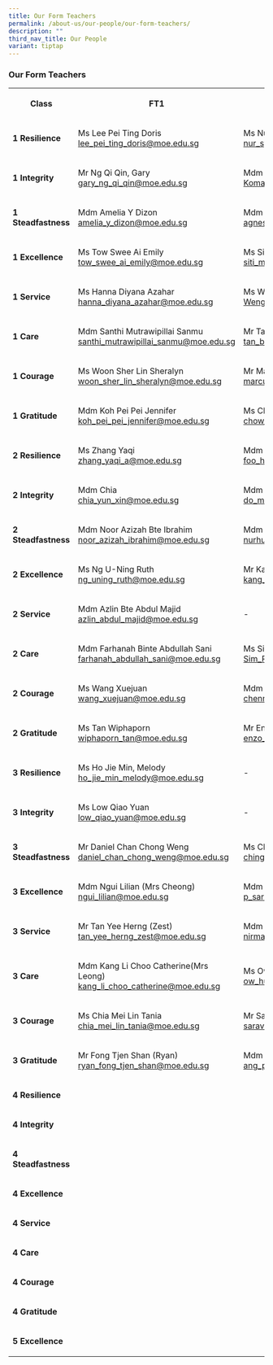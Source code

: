 ```yaml
---
title: Our Form Teachers
permalink: /about-us/our-people/our-form-teachers/
description: ""
third_nav_title: Our People
variant: tiptap
---
```

<h3>Our Form Teachers</h3>
<table style="minWidth: 75px">
<colgroup>
<col>
<col>
<col>
</colgroup>
<tbody>
<tr>
<th rowspan="1" colspan="1">
<p>Class</p>
</th>
<th rowspan="1" colspan="1">
<p>FT1</p>
</th>
<th rowspan="1" colspan="1">
<p>FT2</p>
</th>
</tr>
<tr>
<td rowspan="1" colspan="1">
<p><strong>1 Resilience</strong>
</p>
</td>
<td rowspan="1" colspan="1">
<p>Ms Lee Pei Ting Doris
<br><a href="lee_pei_ting_doris@moe.edu.sg" rel="noopener nofollow" target="_blank">lee_pei_ting_doris@moe.edu.sg</a>
</p>
</td>
<td rowspan="1" colspan="1">
<p>Ms Nur Syakira Binte Zamri
<br><a href="nur_syakira_zamri@moe.edu.sg" rel="noopener nofollow" target="_blank">nur_syakira_zamri@moe.edu.sg</a>
</p>
</td>
</tr>
<tr>
<td rowspan="1" colspan="1">
<p><strong>1 Integrity</strong>
</p>
</td>
<td rowspan="1" colspan="1">
<p>Mr Ng Qi Qin, Gary
<br><a href="gary_ng_qi_qin@moe.edu.sg" rel="noopener nofollow" target="_blank">gary_ng_qi_qin@moe.edu.sg</a>
</p>
</td>
<td rowspan="1" colspan="1">
<p>Mdm Komathy D/O Vayapuri
<br><a href="Komathy_Vayapuri@moe.edu.sg" rel="noopener nofollow" target="_blank">Komathy_Vayapuri@moe.edu.sg</a>
</p>
</td>
</tr>
<tr>
<td rowspan="1" colspan="1">
<p><strong>1 Steadfastness</strong>
</p>
</td>
<td rowspan="1" colspan="1">
<p>Mdm Amelia Y Dizon
<br><a href="amelia_y_dizon@moe.edu.sg" rel="noopener nofollow" target="_blank">amelia_y_dizon@moe.edu.sg</a>
</p>
</td>
<td rowspan="1" colspan="1">
<p>Mdm Agnes Lim Siew Mei
<br><a href="agnes_lim_siew_mei@moe.edu.sg" rel="noopener nofollow" target="_blank">agnes_lim_siew_mei@moe.edu.sg</a>
</p>
</td>
</tr>
<tr>
<td rowspan="1" colspan="1">
<p><strong>1 Excellence</strong>
</p>
</td>
<td rowspan="1" colspan="1">
<p>Ms Tow Swee Ai Emily
<br><a href="tow_swee_ai_emily@moe.edu.sg" rel="noopener nofollow" target="_blank">tow_swee_ai_emily@moe.edu.sg</a>
</p>
</td>
<td rowspan="1" colspan="1">
<p>Ms Siti Mariah Omar
<br><a href="mailto:siti_mariah_omar@moe.edu.sg" rel="noopener noreferrer nofollow" target="_blank">siti_mariah_omar@moe.edu.sg</a>
</p>
</td>
</tr>
<tr>
<td rowspan="1" colspan="1">
<p><strong>1 Service</strong>
</p>
</td>
<td rowspan="1" colspan="1">
<p>Ms Hanna Diyana Azahar
<br><a href="mailto:hanna_diyana_azahar@moe.edu.sg" rel="noopener noreferrer nofollow" target="_blank">hanna_diyana_azahar@moe.edu.sg</a>
</p>
</td>
<td rowspan="1" colspan="1">
<p>Ms Weng Xiaohong
<br><a href="Weng_Xiaohong@moe.edu.sg" rel="noopener nofollow" target="_blank">Weng_Xiaohong@moe.edu.sg</a>
</p>
</td>
</tr>
<tr>
<td rowspan="1" colspan="1">
<p><strong>1 Care</strong>
</p>
</td>
<td rowspan="1" colspan="1">
<p>Mdm Santhi Mutrawipillai Sanmu
<br><a href="mailto:santhi_mutrawipillai_sanmu@moe.edu.sg" rel="noopener noreferrer nofollow" target="_blank">santhi_mutrawipillai_sanmu@moe.edu.sg</a>
</p>
</td>
<td rowspan="1" colspan="1">
<p>Mr Tan Boon Seng
<br><a href="mailto:tan_boon_seng_a@moe.edu.sg" rel="noopener noreferrer nofollow" target="_blank">tan_boon_seng_a@moe.edu.sg</a>
</p>
</td>
</tr>
<tr>
<td rowspan="1" colspan="1">
<p><strong>1 Courage</strong>
</p>
</td>
<td rowspan="1" colspan="1">
<p>Ms Woon Sher Lin Sheralyn
<br><a href="mailto:woon_sher_lin_sheralyn@moe.edu.sg" rel="noopener noreferrer nofollow" target="_blank">woon_sher_lin_sheralyn@moe.edu.sg</a>
</p>
</td>
<td rowspan="1" colspan="1">
<p>Mr Marcus Lau Shao Yu
<br><a href="mailto:marcus_lau_shao_yu@moe.edu.sg" rel="noopener noreferrer nofollow" target="_blank">marcus_lau_shao_yu@moe.edu.sg</a>
</p>
</td>
</tr>
<tr>
<td rowspan="1" colspan="1">
<p><strong>1 Gratitude</strong>
</p>
</td>
<td rowspan="1" colspan="1">
<p>Mdm Koh Pei Pei Jennifer
<br><a href="mailto:koh_pei_pei_jennifer@moe.edu.sg" rel="noopener noreferrer nofollow" target="_blank">koh_pei_pei_jennifer@moe.edu.sg</a>
</p>
</td>
<td rowspan="1" colspan="1">
<p>Ms Chow Pei yan
<br><a href="mailto:chow_pei_yan@moe.edu.sg" rel="noopener noreferrer nofollow" target="_blank">chow_pei_yan@moe.edu.sg</a>
</p>
</td>
</tr>
<tr>
<td rowspan="1" colspan="1">
<p><strong>2 Resilience</strong>
</p>
</td>
<td rowspan="1" colspan="1">
<p>Ms Zhang Yaqi
<br><a href="mailto:zhang_yaqi_a@moe.edu.sg" rel="noopener noreferrer nofollow" target="_blank">zhang_yaqi_a@moe.edu.sg</a>
</p>
</td>
<td rowspan="1" colspan="1">
<p>Mdm Foo Hui Cheng
<br><a href="mailto: foo_hui_cheng_candee@moe.edu.sg" rel="noopener noreferrer nofollow" target="_blank"><u>foo_hui_cheng_candee@moe.edu.sg</u></a>
</p>
</td>
</tr>
<tr>
<td rowspan="1" colspan="1">
<p><strong>2 Integrity</strong>
</p>
</td>
<td rowspan="1" colspan="1">
<p>Mdm Chia
<br><a href="mailto: chia_yun_xin@moe.edu.sg" rel="noopener noreferrer nofollow" target="_blank"><u>chia_yun_xin@moe.edu.sg</u></a>
</p>
</td>
<td rowspan="1" colspan="1">
<p>Mdm Kasturi d/o Manoselvam (Mrs Vishwa)
<br><a href="do_manoselvam_kasturi@moe.edu.sg" rel="noopener nofollow" target="_blank"> do_manoselvam_kasturi@moe.edu.sg</a>
</p>
</td>
</tr>
<tr>
<td rowspan="1" colspan="1">
<p><strong>2 Steadfastness</strong>
</p>
</td>
<td rowspan="1" colspan="1">
<p>Mdm Noor Azizah Bte Ibrahim
<br><a href="noor_azizah_ibrahim@moe.edu.sg" rel="noopener nofollow" target="_blank"> noor_azizah_ibrahim@moe.edu.sg</a>
</p>
</td>
<td rowspan="1" colspan="1">
<p>Mdm Nurhumairah Bte Mohd Akip
<br><a href="nurhumairah_mohd_akip@moe.edu.sg" rel="noopener nofollow" target="_blank">nurhumairah_mohd_akip@moe.edu.sg</a>
</p>
</td>
</tr>
<tr>
<td rowspan="1" colspan="1">
<p><strong>2 Excellence</strong>
</p>
</td>
<td rowspan="1" colspan="1">
<p>Ms Ng U-Ning Ruth
<br><a href="ng_uning_ruth@moe.edu.sg" rel="noopener nofollow" target="_blank">ng_uning_ruth@moe.edu.sg</a>
</p>
</td>
<td rowspan="1" colspan="1">
<p>Mr Kang Yong Heng
<br><a href="kang_yong_heng@moe.edu.sg" rel="noopener nofollow" target="_blank">kang_yong_heng@moe.edu.sg</a>
</p>
</td>
</tr>
<tr>
<td rowspan="1" colspan="1">
<p><strong>2 Service</strong>
</p>
</td>
<td rowspan="1" colspan="1">
<p>Mdm Azlin Bte Abdul Majid
<br><a href="azlin_abdul_majid@moe.edu.sg" rel="noopener nofollow" target="_blank">azlin_abdul_majid@moe.edu.sg</a>
</p>
</td>
<td rowspan="1" colspan="1">
<p>-</p>
</td>
</tr>
<tr>
<td rowspan="1" colspan="1">
<p><strong>2 Care</strong>
</p>
</td>
<td rowspan="1" colspan="1">
<p>Mdm Farhanah Binte Abdullah Sani
<br><a href="farhanah_abdullah_sani@moe.edu.sg" rel="noopener nofollow" target="_blank">farhanah_abdullah_sani@moe.edu.sg</a>
</p>
</td>
<td rowspan="1" colspan="1">
<p>Ms Sim Pei Qi
<br><a href="Sim_Pei_Qi@moe.edu.sg" rel="noopener nofollow" target="_blank">Sim_Pei_Qi@moe.edu.sg</a>
</p>
</td>
</tr>
<tr>
<td rowspan="1" colspan="1">
<p><strong>2 Courage</strong>
</p>
</td>
<td rowspan="1" colspan="1">
<p>Ms Wang Xuejuan
<br><a href="wang_xuejuan@moe.edu.sg" rel="noopener nofollow" target="_blank">wang_xuejuan@moe.edu.sg</a>
</p>
</td>
<td rowspan="1" colspan="1">
<p>Mdm Chennakesavalu Sheela
<br><a href="chennakesavalu_sheela@moe.edu.sg" rel="noopener nofollow" target="_blank">chennakesavalu_sheela@moe.edu.sg</a>
</p>
</td>
</tr>
<tr>
<td rowspan="1" colspan="1">
<p><strong>2 Gratitude</strong>
</p>
</td>
<td rowspan="1" colspan="1">
<p>Ms Tan Wiphaporn
<br><a href="wiphaporn_tan@moe.edu.sg" rel="noopener nofollow" target="_blank">wiphaporn_tan@moe.edu.sg</a>
</p>
</td>
<td rowspan="1" colspan="1">
<p>Mr Enzo Charles Victor Buttazzoni
<br><a href="enzo_charles_victor_buttazzoni@moe.edu.sg" rel="noopener nofollow" target="_blank">enzo_charles_victor_buttazzoni@moe.edu.sg</a>
</p>
</td>
</tr>
<tr>
<td rowspan="1" colspan="1">
<p><strong>3 Resilience</strong>
</p>
</td>
<td rowspan="1" colspan="1">
<p>Ms Ho Jie Min, Melody
<br><a href="ho_jie_min_melody@moe.edu.sg" rel="noopener nofollow" target="_blank">ho_jie_min_melody@moe.edu.sg</a>
</p>
</td>
<td rowspan="1" colspan="1">
<p>-</p>
</td>
</tr>
<tr>
<td rowspan="1" colspan="1">
<p><strong>3 Integrity</strong>
</p>
</td>
<td rowspan="1" colspan="1">
<p>Ms Low Qiao Yuan
<br><a href="low_qiao_yuan@moe.edu.sg" rel="noopener nofollow" target="_blank">low_qiao_yuan@moe.edu.sg</a>
</p>
</td>
<td rowspan="1" colspan="1">
<p>-</p>
</td>
</tr>
<tr>
<td rowspan="1" colspan="1">
<p><strong>3 Steadfastness</strong>
</p>
</td>
<td rowspan="1" colspan="1">
<p>Mr Daniel Chan Chong Weng
<br><a href="daniel_chan_chong_weng@moe.edu.sg" rel="noopener nofollow" target="_blank">daniel_chan_chong_weng@moe.edu.sg</a>
</p>
</td>
<td rowspan="1" colspan="1">
<p>Ms Ching Loo May
<br><a href="ching_loo_may@moe.edu.sg" rel="noopener nofollow" target="_blank">ching_loo_may@moe.edu.sg</a>
</p>
</td>
</tr>
<tr>
<td rowspan="1" colspan="1">
<p><strong>3 Excellence</strong>
</p>
</td>
<td rowspan="1" colspan="1">
<p>Mdm Ngui Lilian (Mrs Cheong)
<br><a href="ngui_lilian@moe.edu.sg" rel="noopener nofollow" target="_blank">ngui_lilian@moe.edu.sg</a>
</p>
</td>
<td rowspan="1" colspan="1">
<p>Mdm P Sarasvathi
<br><a href="mailto:p_sarasvathi@moe.edu.sg" rel="noopener noreferrer nofollow" target="_blank">p_sarasvathi@moe.edu.sg</a>
</p>
</td>
</tr>
<tr>
<td rowspan="1" colspan="1">
<p><strong>3 Service</strong>
</p>
</td>
<td rowspan="1" colspan="1">
<p>Mr Tan Yee Herng (Zest)
<br><a href="tan_yee_herng_zest@moe.edu.sg" rel="noopener nofollow" target="_blank">tan_yee_herng_zest@moe.edu.sg</a>
</p>
</td>
<td rowspan="1" colspan="1">
<p>Mdm Nirmala d/o K Periyiah(Mrs Ganesan)
<br><a href="nirmala_k_periyiah@moe.edu.sg" rel="noopener nofollow" target="_blank">nirmala_k_periyiah@moe.edu.sg</a>
</p>
</td>
</tr>
<tr>
<td rowspan="1" colspan="1">
<p><strong>3 Care</strong>
</p>
</td>
<td rowspan="1" colspan="1">
<p>Mdm Kang Li Choo Catherine(Mrs Leong)
<br><a href="kang_li_choo_catherine@moe.edu.sg" rel="noopener nofollow" target="_blank">kang_li_choo_catherine@moe.edu.sg</a>
</p>
</td>
<td rowspan="1" colspan="1">
<p>Ms Ow Hui Mei Wendy
<br><a href="ow_hui_mei_wendy@moe.edu.sg" rel="noopener nofollow" target="_blank">ow_hui_mei_wendy@moe.edu.sg</a>
</p>
</td>
</tr>
<tr>
<td rowspan="1" colspan="1">
<p><strong>3 Courage</strong>
</p>
</td>
<td rowspan="1" colspan="1">
<p>Ms Chia Mei Lin Tania
<br><a href="chia_mei_lin_tania@moe.edu.sg" rel="noopener nofollow" target="_blank">chia_mei_lin_tania@moe.edu.sg</a>
</p>
</td>
<td rowspan="1" colspan="1">
<p>Mr Saravanan S/O Govindan
<br><a href="mailto:saravanan_govindan_a@moe.edu.sg" rel="noopener noreferrer nofollow" target="_blank">saravanan_govindan_a@moe.edu.sg</a>
</p>
</td>
</tr>
<tr>
<td rowspan="1" colspan="1">
<p><strong>3 Gratitude</strong>
</p>
</td>
<td rowspan="1" colspan="1">
<p>Mr Fong Tjen Shan (Ryan)
<br><a href="ryan_fong_tjen_shan@moe.edu.sg" rel="noopener nofollow" target="_blank">ryan_fong_tjen_shan@moe.edu.sg</a>
</p>
</td>
<td rowspan="1" colspan="1">
<p>Mdm Ang Ping Ying
<br><a href="ang_ping_ying@moe.edu.sg" rel="noopener nofollow" target="_blank">ang_ping_ying@moe.edu.sg</a>
</p>
</td>
</tr>
<tr>
<td rowspan="1" colspan="1">
<p><strong>4 Resilience</strong>
</p>
</td>
<td rowspan="1" colspan="1">
<p></p>
</td>
<td rowspan="1" colspan="1">
<p></p>
</td>
</tr>
<tr>
<td rowspan="1" colspan="1">
<p><strong>4 Integrity</strong>
</p>
</td>
<td rowspan="1" colspan="1">
<p></p>
</td>
<td rowspan="1" colspan="1">
<p></p>
</td>
</tr>
<tr>
<td rowspan="1" colspan="1">
<p><strong>4 Steadfastness</strong>
</p>
</td>
<td rowspan="1" colspan="1">
<p></p>
</td>
<td rowspan="1" colspan="1">
<p></p>
</td>
</tr>
<tr>
<td rowspan="1" colspan="1">
<p><strong>4 Excellence</strong>
</p>
</td>
<td rowspan="1" colspan="1">
<p></p>
</td>
<td rowspan="1" colspan="1">
<p></p>
</td>
</tr>
<tr>
<td rowspan="1" colspan="1">
<p><strong>4 Service</strong>
</p>
</td>
<td rowspan="1" colspan="1">
<p></p>
</td>
<td rowspan="1" colspan="1">
<p></p>
</td>
</tr>
<tr>
<td rowspan="1" colspan="1">
<p><strong>4 Care</strong>
</p>
</td>
<td rowspan="1" colspan="1">
<p></p>
</td>
<td rowspan="1" colspan="1">
<p></p>
</td>
</tr>
<tr>
<td rowspan="1" colspan="1">
<p><strong>4 Courage</strong>
</p>
</td>
<td rowspan="1" colspan="1">
<p></p>
</td>
<td rowspan="1" colspan="1">
<p></p>
</td>
</tr>
<tr>
<td rowspan="1" colspan="1">
<p><strong>4 Gratitude</strong>
</p>
</td>
<td rowspan="1" colspan="1">
<p></p>
</td>
<td rowspan="1" colspan="1">
<p></p>
</td>
</tr>
<tr>
<td rowspan="1" colspan="1">
<p><strong>5 Excellence</strong>
</p>
</td>
<td rowspan="1" colspan="1">
<p></p>
</td>
<td rowspan="1" colspan="1">
<p></p>
</td>
</tr>
</tbody>
</table>
<p></p>